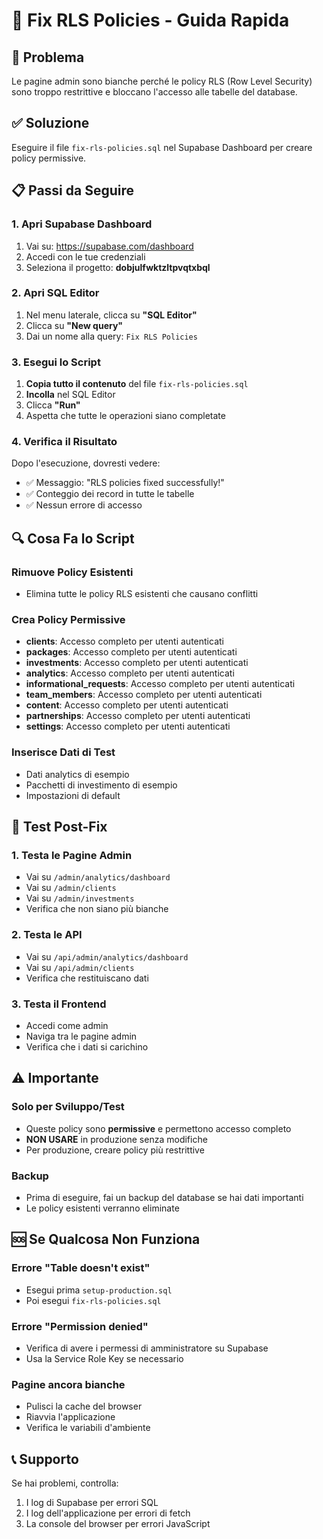 # 🔧 Fix RLS Policies - Guida Rapida

## 🚨 Problema
Le pagine admin sono bianche perché le policy RLS (Row Level Security) sono troppo restrittive e bloccano l'accesso alle tabelle del database.

## ✅ Soluzione
Eseguire il file `fix-rls-policies.sql` nel Supabase Dashboard per creare policy permissive.

## 📋 Passi da Seguire

### 1. Apri Supabase Dashboard
1. Vai su: https://supabase.com/dashboard
2. Accedi con le tue credenziali
3. Seleziona il progetto: **dobjulfwktzltpvqtxbql**

### 2. Apri SQL Editor
1. Nel menu laterale, clicca su **"SQL Editor"**
2. Clicca su **"New query"**
3. Dai un nome alla query: `Fix RLS Policies`

### 3. Esegui lo Script
1. **Copia tutto il contenuto** del file `fix-rls-policies.sql`
2. **Incolla** nel SQL Editor
3. Clicca **"Run"**
4. Aspetta che tutte le operazioni siano completate

### 4. Verifica il Risultato
Dopo l'esecuzione, dovresti vedere:
- ✅ Messaggio: "RLS policies fixed successfully!"
- ✅ Conteggio dei record in tutte le tabelle
- ✅ Nessun errore di accesso

## 🔍 Cosa Fa lo Script

### Rimuove Policy Esistenti
- Elimina tutte le policy RLS esistenti che causano conflitti

### Crea Policy Permissive
- **clients**: Accesso completo per utenti autenticati
- **packages**: Accesso completo per utenti autenticati  
- **investments**: Accesso completo per utenti autenticati
- **analytics**: Accesso completo per utenti autenticati
- **informational_requests**: Accesso completo per utenti autenticati
- **team_members**: Accesso completo per utenti autenticati
- **content**: Accesso completo per utenti autenticati
- **partnerships**: Accesso completo per utenti autenticati
- **settings**: Accesso completo per utenti autenticati

### Inserisce Dati di Test
- Dati analytics di esempio
- Pacchetti di investimento di esempio
- Impostazioni di default

## 🧪 Test Post-Fix

### 1. Testa le Pagine Admin
- Vai su `/admin/analytics/dashboard`
- Vai su `/admin/clients`
- Vai su `/admin/investments`
- Verifica che non siano più bianche

### 2. Testa le API
- Vai su `/api/admin/analytics/dashboard`
- Vai su `/api/admin/clients`
- Verifica che restituiscano dati

### 3. Testa il Frontend
- Accedi come admin
- Naviga tra le pagine admin
- Verifica che i dati si carichino

## ⚠️ Importante

### Solo per Sviluppo/Test
- Queste policy sono **permissive** e permettono accesso completo
- **NON USARE** in produzione senza modifiche
- Per produzione, creare policy più restrittive

### Backup
- Prima di eseguire, fai un backup del database se hai dati importanti
- Le policy esistenti verranno eliminate

## 🆘 Se Qualcosa Non Funziona

### Errore "Table doesn't exist"
- Esegui prima `setup-production.sql`
- Poi esegui `fix-rls-policies.sql`

### Errore "Permission denied"
- Verifica di avere i permessi di amministratore su Supabase
- Usa la Service Role Key se necessario

### Pagine ancora bianche
- Pulisci la cache del browser
- Riavvia l'applicazione
- Verifica le variabili d'ambiente

## 📞 Supporto
Se hai problemi, controlla:
1. I log di Supabase per errori SQL
2. I log dell'applicazione per errori di fetch
3. La console del browser per errori JavaScript 
